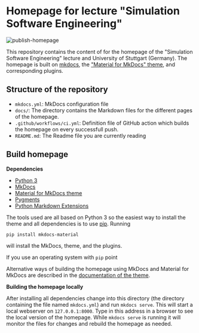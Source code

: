 # Homepage for lecture "Simulation Software Engineering"

![publish-homepage](https://github.com/Simulation-Software-Engineering/homepage/actions/workflows/ci.yml/badge.svg)

This repository contains the content of for the homepage of the "Simulation Software Engineering" lecture and University of Stuttgart (Germany). The homepage is built on [mkdocs](https://www.mkdocs.org), the ["Material for MkDocs" theme](https://squidfunk.github.io/mkdocs-material/), and corresponding plugins.


## Structure of the repository

- `mkdocs.yml`: MkDocs configuration file
- `docs/`: The directory contains the Markdown files for the different pages of the homepage.
- `.github/workflows/ci.yml`: Definition file of GitHub action which builds the homepage on every successfull push.
- `README.md`: The Readme file you are currently reading

## Build homepage

**Dependencies**

- [Python 3](https://www.python.org/)
- [MkDocs](https://www.mkdocs.org)
- [Material for MkDocs theme](https://squidfunk.github.io/mkdocs-material/)
- [Pygments](https://pygments.org/)
- [Python Markdown Extensions](https://facelessuser.github.io/pymdown-extensions/)

The tools used are all based on Python 3 so the easiest way to install the theme and all dependencies is to use [pip](https://pypi.org/project/pip/). Running

```bash
pip install mkdocs-material
```

will install the MkDocs, theme, and the plugins.

If you use an operating system with  `pip` point

Alternative ways of building the homepage using MkDocs and Material for MkDocs are described in the [documentation of the theme](https://squidfunk.github.io/mkdocs-material/getting-started/).

**Building the homepage locally**

After installing all dependencies change into this directory (the directory containing the file named `mkdocs.yml`) and run `mkdocs serve`. This will start a local webserver on `127.0.0.1:8000`. Type in this address in a browser to see the local version of the homepage. While `mkdocs serve` is running it will monitor the files for changes and rebuild the homepage as needed.